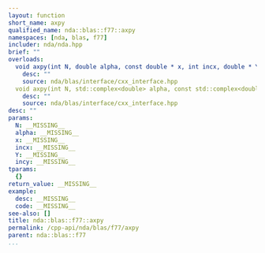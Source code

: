 ```yaml
---
layout: function
short_name: axpy
qualified_name: nda::blas::f77::axpy
namespaces: [nda, blas, f77]
includer: nda/nda.hpp
brief: ""
overloads:
  void axpy(int N, double alpha, const double * x, int incx, double * Y, int incy):
    desc: ""
    source: nda/blas/interface/cxx_interface.hpp
  void axpy(int N, std::complex<double> alpha, const std::complex<double> * x, int incx, std::complex<double> * Y, int incy):
    desc: ""
    source: nda/blas/interface/cxx_interface.hpp
desc: ""
params:
  N: __MISSING__
  alpha: __MISSING__
  x: __MISSING__
  incx: __MISSING__
  Y: __MISSING__
  incy: __MISSING__
tparams:
  {}
return_value: __MISSING__
example:
  desc: __MISSING__
  code: __MISSING__
see-also: []
title: nda::blas::f77::axpy
permalink: /cpp-api/nda/blas/f77/axpy
parent: nda::blas::f77
...
```


